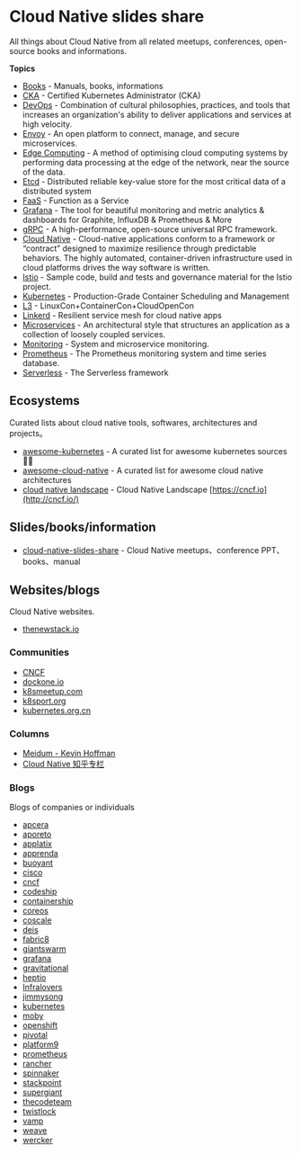 # Cloud Native slides share

All things about Cloud Native from all related meetups, conferences, open-source books and informations.

**Topics**

- [Books](books) - Manuals, books, informations
- [CKA](cka) -  Certified   Kubernetes   Administrator   (CKA)
- [DevOps](devops) -  Combination of cultural philosophies, practices, and tools that increases an organization's ability to deliver applications and services at high velocity.
- [Envoy](envoy) - An open platform to connect, manage, and secure microservices.
- [Edge Computing](edge-computing) -  A method of optimising cloud computing systems by performing data processing at the edge of the network, near the source of the data.
- [Etcd](etcd) - Distributed reliable key-value store for the most critical data of a distributed system
- [FaaS](faas) - Function as a Service
- [Grafana](grafana) - The tool for beautiful monitoring and metric analytics & dashboards for Graphite, InfluxDB & Prometheus & More
- [gRPC](grpc) -  A high-performance, open-source universal RPC framework. 
- [Cloud Native](cloud-native) -  Cloud-native applications conform to a framework or “contract” designed to maximize resilience through predictable behaviors. The highly automated, container-driven infrastructure used in cloud platforms drives the way software is written.
- [Istio](istio) - Sample code, build and tests and governance material for the Istio project.
- [Kubernetes](kubernetes) - Production-Grade Container Scheduling and Management
- [L3](l3) - LinuxCon+ContainerCon+CloudOpenCon
- [Linkerd](linkerd) - Resilient service mesh for cloud native apps
- [Microservices](microservices) -  An architectural style that structures an application as a collection of loosely coupled services.
- [Monitoring](monitoring) -  System and microservice monitoring.
- [Prometheus](prometheus) - The Prometheus monitoring system and time series database.
- [Serverless](serverless) - The Serverless  framework


## Ecosystems

Curated lists about cloud native tools, softwares, architectures and projects。

- [awesome-kubernetes](http://github.com/ramitsurana/awesome-kubernetes) - A curated list for awesome kubernetes sources 🚢🎉 
- [awesome-cloud-native](http://github.com/rootsongjc/awesome-cloud-native/) - A curated list for awesome cloud native architectures
- [cloud native landscape](http://github.com/cncf/landscape) - Cloud Native Landscape [https://cncf.io](http://cncf.io/)

## Slides/books/information

- [cloud-native-slides-share](http://github.com/rootsongjc/cloud-native-slides-share) - Cloud Native meetups、conference PPT、books、manual

## Websites/blogs

Cloud Native websites.

- [thenewstack.io](http://thenewstack.io/)

### Communities

- [CNCF](http://cncf.io)
- [dockone.io](http://www.dockone.io/)
- [k8smeetup.com](http://www.k8smeetup.com/)
- [k8sport.org](http://k8sport.org/)
- [kubernetes.org.cn](http://www.kubernetes.org.cn/)



### Columns

- [Meidum - Kevin Hoffman](http://medium.com/@KevinHoffman)
- [Cloud Native 知乎专栏](http://zhuanlan.zhihu.com/cloud-native)

### Blogs

Blogs of companies or individuals

- [apcera](http://www.apcera.com/blog)
- [aporeto](http://www.aporeto.com/blog/)
- [applatix](http://applatix.com/blog/)
- [apprenda](http://apprenda.com/blog/)
- [buoyant](http://buoyant.io/blog/)
- [cisco](http://blogs.cisco.com/tag/kubernetes)
- [cncf](http://www.cncf.io/newsroom/blog/)
- [codeship](http://blog.codeship.com/)
- [containership](http://blog.containership.io/)
- [coreos](http://coreos.com/blog/)
- [coscale](http://www.coscale.com/blog)
- [deis](http://deis.com/blog/)
- [fabric8](http://blog.fabric8.io/)
- [giantswarm](http://blog.giantswarm.io/)
- [grafana](http://grafana.com/blog/)
- [gravitational](http://gravitational.com/blog/)
- [heptio](http://blog.heptio.com/)
- [Infralovers](http://www.infralovers.com/en/articles/)
- [jimmysong](http://jimmysong.io/)
- [kubernetes](http://blog.kubernetes.io/)
- [moby](http://blog.mobyproject.org/)
- [openshift](http://blog.openshift.com/tag/kubernetes/)
- [pivotal](http://content.pivotal.io/)
- [platform9](http://platform9.com/blog/)
- [prometheus](http://prometheus.io/blog/)
- [rancher](http://rancher.com/blog/)
- [spinnaker](http://blog.spinnaker.io/)
- [stackpoint](http://blog.stackpoint.io/)
- [supergiant](http://supergiant.io/blog)
- [thecodeteam](http://blog.thecodeteam.com/)
- [twistlock](http://www.twistlock.com/blog/)
- [vamp](http://medium.com/vamp-io)
- [weave](http://www.weave.works/blog/)
- [wercker](http://blog.wercker.com/)

